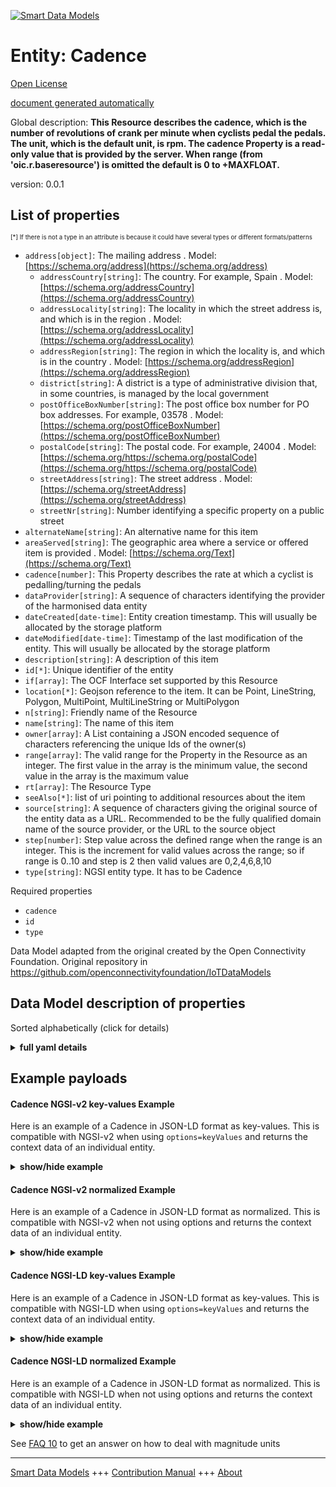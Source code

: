 <!-- 10-Header -->  
[![Smart Data Models](https://smartdatamodels.org/wp-content/uploads/2022/01/SmartDataModels_logo.png "Logo")](https://smartdatamodels.org)  
Entity: Cadence  
===============<!-- /10-Header -->  
<!-- 15-License -->  
[Open License](https://github.com/smart-data-models//dataModel.OCF/blob/master/Cadence/LICENSE.md)  
[document generated automatically](https://docs.google.com/presentation/d/e/2PACX-1vTs-Ng5dIAwkg91oTTUdt8ua7woBXhPnwavZ0FxgR8BsAI_Ek3C5q97Nd94HS8KhP-r_quD4H0fgyt3/pub?start=false&loop=false&delayms=3000#slide=id.gb715ace035_0_60)  
<!-- /15-License -->  
<!-- 20-Description -->  
Global description: **This Resource describes the cadence, which is the number of revolutions of crank per minute when cyclists pedal the pedals. The unit, which is the default unit, is rpm. The cadence Property is a read-only value that is provided by the server. When range (from 'oic.r.baseresource') is omitted the default is 0 to +MAXFLOAT.**  
version: 0.0.1  
<!-- /20-Description -->  
<!-- 30-PropertiesList -->  

## List of properties  

<sup><sub>[*] If there is not a type in an attribute is because it could have several types or different formats/patterns</sub></sup>  
- `address[object]`: The mailing address  . Model: [https://schema.org/address](https://schema.org/address)	- `addressCountry[string]`: The country. For example, Spain  . Model: [https://schema.org/addressCountry](https://schema.org/addressCountry)  
	- `addressLocality[string]`: The locality in which the street address is, and which is in the region  . Model: [https://schema.org/addressLocality](https://schema.org/addressLocality)  
	- `addressRegion[string]`: The region in which the locality is, and which is in the country  . Model: [https://schema.org/addressRegion](https://schema.org/addressRegion)  
	- `district[string]`: A district is a type of administrative division that, in some countries, is managed by the local government    
	- `postOfficeBoxNumber[string]`: The post office box number for PO box addresses. For example, 03578  . Model: [https://schema.org/postOfficeBoxNumber](https://schema.org/postOfficeBoxNumber)  
	- `postalCode[string]`: The postal code. For example, 24004  . Model: [https://schema.org/https://schema.org/postalCode](https://schema.org/https://schema.org/postalCode)  
	- `streetAddress[string]`: The street address  . Model: [https://schema.org/streetAddress](https://schema.org/streetAddress)  
	- `streetNr[string]`: Number identifying a specific property on a public street    
- `alternateName[string]`: An alternative name for this item  - `areaServed[string]`: The geographic area where a service or offered item is provided  . Model: [https://schema.org/Text](https://schema.org/Text)- `cadence[number]`: This Property describes the rate at which a cyclist is pedalling/turning the pedals  - `dataProvider[string]`: A sequence of characters identifying the provider of the harmonised data entity  - `dateCreated[date-time]`: Entity creation timestamp. This will usually be allocated by the storage platform  - `dateModified[date-time]`: Timestamp of the last modification of the entity. This will usually be allocated by the storage platform  - `description[string]`: A description of this item  - `id[*]`: Unique identifier of the entity  - `if[array]`: The OCF Interface set supported by this Resource  - `location[*]`: Geojson reference to the item. It can be Point, LineString, Polygon, MultiPoint, MultiLineString or MultiPolygon  - `n[string]`: Friendly name of the Resource  - `name[string]`: The name of this item  - `owner[array]`: A List containing a JSON encoded sequence of characters referencing the unique Ids of the owner(s)  - `range[array]`: The valid range for the Property in the Resource as an integer. The first value in the array is the minimum value, the second value in the array is the maximum value  - `rt[array]`: The Resource Type  - `seeAlso[*]`: list of uri pointing to additional resources about the item  - `source[string]`: A sequence of characters giving the original source of the entity data as a URL. Recommended to be the fully qualified domain name of the source provider, or the URL to the source object  - `step[number]`: Step value across the defined range when the range is an integer.  This is the increment for valid values across the range; so if range is 0..10 and step is 2 then valid values are 0,2,4,6,8,10  - `type[string]`: NGSI entity type. It has to be Cadence  <!-- /30-PropertiesList -->  
<!-- 35-RequiredProperties -->  
Required properties  
- `cadence`  - `id`  - `type`  <!-- /35-RequiredProperties -->  
<!-- 40-RequiredProperties -->  
Data Model adapted from the original created by the Open Connectivity Foundation. Original repository in https://github.com/openconnectivityfoundation/IoTDataModels  
<!-- /40-RequiredProperties -->  
<!-- 50-DataModelHeader -->  
## Data Model description of properties  
Sorted alphabetically (click for details)  
<!-- /50-DataModelHeader -->  
<!-- 60-ModelYaml -->  
<details><summary><strong>full yaml details</strong></summary>    
```yaml  
Cadence:    
  description: 'This Resource describes the cadence, which is the number of revolutions of crank per minute when cyclists pedal the pedals. The unit, which is the default unit, is rpm. The cadence Property is a read-only value that is provided by the server. When range (from ''oic.r.baseresource'') is omitted the default is 0 to +MAXFLOAT.'    
  properties:    
    address:    
      description: The mailing address    
      properties:    
        addressCountry:    
          description: 'The country. For example, Spain'    
          type: string    
          x-ngsi:    
            model: https://schema.org/addressCountry    
            type: Property    
        addressLocality:    
          description: 'The locality in which the street address is, and which is in the region'    
          type: string    
          x-ngsi:    
            model: https://schema.org/addressLocality    
            type: Property    
        addressRegion:    
          description: 'The region in which the locality is, and which is in the country'    
          type: string    
          x-ngsi:    
            model: https://schema.org/addressRegion    
            type: Property    
        district:    
          description: 'A district is a type of administrative division that, in some countries, is managed by the local government'    
          type: string    
          x-ngsi:    
            type: Property    
        postOfficeBoxNumber:    
          description: 'The post office box number for PO box addresses. For example, 03578'    
          type: string    
          x-ngsi:    
            model: https://schema.org/postOfficeBoxNumber    
            type: Property    
        postalCode:    
          description: 'The postal code. For example, 24004'    
          type: string    
          x-ngsi:    
            model: https://schema.org/https://schema.org/postalCode    
            type: Property    
        streetAddress:    
          description: The street address    
          type: string    
          x-ngsi:    
            model: https://schema.org/streetAddress    
            type: Property    
        streetNr:    
          description: Number identifying a specific property on a public street    
          type: string    
          x-ngsi:    
            type: Property    
      type: object    
      x-ngsi:    
        model: https://schema.org/address    
        type: Property    
    alternateName:    
      description: An alternative name for this item    
      type: string    
      x-ngsi:    
        type: Property    
    areaServed:    
      description: The geographic area where a service or offered item is provided    
      type: string    
      x-ngsi:    
        model: https://schema.org/Text    
        type: Property    
    cadence:    
      description: This Property describes the rate at which a cyclist is pedalling/turning the pedals    
      minimum: 0    
      readOnly: true    
      type: number    
      x-ngsi:    
        type: Property    
    dataProvider:    
      description: A sequence of characters identifying the provider of the harmonised data entity    
      type: string    
      x-ngsi:    
        type: Property    
    dateCreated:    
      description: Entity creation timestamp. This will usually be allocated by the storage platform    
      format: date-time    
      type: string    
      x-ngsi:    
        type: Property    
    dateModified:    
      description: Timestamp of the last modification of the entity. This will usually be allocated by the storage platform    
      format: date-time    
      type: string    
      x-ngsi:    
        type: Property    
    description:    
      description: A description of this item    
      type: string    
      x-ngsi:    
        type: Property    
    id:    
      anyOf:    
        - description: Identifier format of any NGSI entity    
          maxLength: 256    
          minLength: 1    
          pattern: ^[\w\-\.\{\}\$\+\*\[\]`|~^@!,:\\]+$    
          type: string    
          x-ngsi:    
            type: Property    
        - description: Identifier format of any NGSI entity    
          format: uri    
          type: string    
          x-ngsi:    
            type: Property    
      description: Unique identifier of the entity    
      x-ngsi:    
        type: Property    
    if:    
      description: The OCF Interface set supported by this Resource    
      items:    
        enum:    
          - oic.if.s    
          - oic.if.baseline    
        type: string    
      minItems: 1    
      readOnly: true    
      type: array    
      uniqueItems: true    
      x-ngsi:    
        type: Property    
    location:    
      description: 'Geojson reference to the item. It can be Point, LineString, Polygon, MultiPoint, MultiLineString or MultiPolygon'    
      oneOf:    
        - description: Geojson reference to the item. Point    
          properties:    
            bbox:    
              items:    
                type: number    
              minItems: 4    
              type: array    
            coordinates:    
              items:    
                type: number    
              minItems: 2    
              type: array    
            type:    
              enum:    
                - Point    
              type: string    
          required:    
            - type    
            - coordinates    
          title: GeoJSON Point    
          type: object    
          x-ngsi:    
            type: GeoProperty    
        - description: Geojson reference to the item. LineString    
          properties:    
            bbox:    
              items:    
                type: number    
              minItems: 4    
              type: array    
            coordinates:    
              items:    
                items:    
                  type: number    
                minItems: 2    
                type: array    
              minItems: 2    
              type: array    
            type:    
              enum:    
                - LineString    
              type: string    
          required:    
            - type    
            - coordinates    
          title: GeoJSON LineString    
          type: object    
          x-ngsi:    
            type: GeoProperty    
        - description: Geojson reference to the item. Polygon    
          properties:    
            bbox:    
              items:    
                type: number    
              minItems: 4    
              type: array    
            coordinates:    
              items:    
                items:    
                  items:    
                    type: number    
                  minItems: 2    
                  type: array    
                minItems: 4    
                type: array    
              type: array    
            type:    
              enum:    
                - Polygon    
              type: string    
          required:    
            - type    
            - coordinates    
          title: GeoJSON Polygon    
          type: object    
          x-ngsi:    
            type: GeoProperty    
        - description: Geojson reference to the item. MultiPoint    
          properties:    
            bbox:    
              items:    
                type: number    
              minItems: 4    
              type: array    
            coordinates:    
              items:    
                items:    
                  type: number    
                minItems: 2    
                type: array    
              type: array    
            type:    
              enum:    
                - MultiPoint    
              type: string    
          required:    
            - type    
            - coordinates    
          title: GeoJSON MultiPoint    
          type: object    
          x-ngsi:    
            type: GeoProperty    
        - description: Geojson reference to the item. MultiLineString    
          properties:    
            bbox:    
              items:    
                type: number    
              minItems: 4    
              type: array    
            coordinates:    
              items:    
                items:    
                  items:    
                    type: number    
                  minItems: 2    
                  type: array    
                minItems: 2    
                type: array    
              type: array    
            type:    
              enum:    
                - MultiLineString    
              type: string    
          required:    
            - type    
            - coordinates    
          title: GeoJSON MultiLineString    
          type: object    
          x-ngsi:    
            type: GeoProperty    
        - description: Geojson reference to the item. MultiLineString    
          properties:    
            bbox:    
              items:    
                type: number    
              minItems: 4    
              type: array    
            coordinates:    
              items:    
                items:    
                  items:    
                    items:    
                      type: number    
                    minItems: 2    
                    type: array    
                  minItems: 4    
                  type: array    
                type: array    
              type: array    
            type:    
              enum:    
                - MultiPolygon    
              type: string    
          required:    
            - type    
            - coordinates    
          title: GeoJSON MultiPolygon    
          type: object    
          x-ngsi:    
            type: GeoProperty    
      x-ngsi:    
        type: GeoProperty    
    n:    
      description: Friendly name of the Resource    
      maxLength: 64    
      readOnly: true    
      type: string    
      x-ngsi:    
        type: Property    
    name:    
      description: The name of this item    
      type: string    
      x-ngsi:    
        type: Property    
    owner:    
      description: A List containing a JSON encoded sequence of characters referencing the unique Ids of the owner(s)    
      items:    
        anyOf:    
          - description: Identifier format of any NGSI entity    
            maxLength: 256    
            minLength: 1    
            pattern: ^[\w\-\.\{\}\$\+\*\[\]`|~^@!,:\\]+$    
            type: string    
            x-ngsi:    
              type: Property    
          - description: Identifier format of any NGSI entity    
            format: uri    
            type: string    
            x-ngsi:    
              type: Property    
        description: Unique identifier of the entity    
        x-ngsi:    
          type: Property    
      type: array    
      x-ngsi:    
        type: Property    
    range:    
      description: 'The valid range for the Property in the Resource as an integer. The first value in the array is the minimum value, the second value in the array is the maximum value'    
      items:    
        type: integer    
      maxItems: 2    
      minItems: 2    
      readOnly: true    
      type: array    
      x-ngsi:    
        type: Property    
    rt:    
      description: The Resource Type    
      items:    
        enum:    
          - oic.r.cadence    
        type: string    
      minItems: 1    
      readOnly: true    
      type: array    
      uniqueItems: true    
      x-ngsi:    
        type: Property    
    seeAlso:    
      description: list of uri pointing to additional resources about the item    
      oneOf:    
        - items:    
            format: uri    
            type: string    
          minItems: 1    
          type: array    
        - format: uri    
          type: string    
      x-ngsi:    
        type: Property    
    source:    
      description: 'A sequence of characters giving the original source of the entity data as a URL. Recommended to be the fully qualified domain name of the source provider, or the URL to the source object'    
      type: string    
      x-ngsi:    
        type: Property    
    step:    
      description: 'Step value across the defined range when the range is an integer.  This is the increment for valid values across the range; so if range is 0..10 and step is 2 then valid values are 0,2,4,6,8,10'    
      readOnly: true    
      type: number    
      x-ngsi:    
        type: Property    
    type:    
      description: NGSI entity type. It has to be Cadence    
      enum:    
        - Cadence    
      type: string    
      x-ngsi:    
        type: Property    
  required:    
    - cadence    
    - id    
    - type    
  type: object    
  x-derived-from: https://raw.githubusercontent.com/openconnectivityfoundation/IoTDataModels/master/Cadence.swagger.json    
  x-disclaimer: 'Redistribution and use in source and binary forms, with or without modification, are permitted  provided that the license conditions are met. Copyleft (c) 2022 Contributors to Smart Data Models Program'    
  x-license-url: https://github.com/smart-data-models/dataModel.OCF/blob/master/Cadence/LICENSE.md    
  x-model-schema: https://smart-data-models.github.io/dataModel.OCF/Cadence/schema.json    
  x-model-tags: OCF    
  x-version: 0.0.1    
```  
</details>    
<!-- /60-ModelYaml -->  
<!-- 70-MiddleNotes -->  
<!-- /70-MiddleNotes -->  
<!-- 80-Examples -->  
## Example payloads    
#### Cadence NGSI-v2 key-values Example    
Here is an example of a Cadence in JSON-LD format as key-values. This is compatible with NGSI-v2 when  using `options=keyValues` and returns the context data of an individual entity.  
<details><summary><strong>show/hide example</strong></summary>    
```json  
{  
    "id": "urn:ngsi-ld:Cadence:id:TPHF:03053239",  
    "dateCreated": "1978-01-30T19:52:56Z",  
    "dateModified": "1983-06-21T10:31:38Z",  
    "source": "On visit act fact of good difference radio. Wom",  
    "name": "Truth table real fall. Light us trip class too skin win. Capital family knowledge cause year.",  
    "alternateName": "Friend group responsibility democratic similar plan ok ahead. Rate hundred trial amount population air appear. Reduce bar stock.",  
    "description": "Agree kitchen human available job toward Democrat operation.",  
    "dataProvider": "Would",  
    "owner": [  
        "urn:ngsi-ld:Cadence:items:HVXJ:51284952",  
        "urn:ngsi-ld:Cadence:items:CKFD:65641415"  
    ],  
    "seeAlso": [  
        "urn:ngsi-ld:Cadence:items:TRMB:82747414"  
    ],  
    "location": {  
        "type": "Point",  
        "coordinates": [  
            -2.589504,  
            -25.845441  
        ]  
    },  
    "address": {  
        "streetAddress": "Position body well. Suddenly garden trade politics gas institution against. Soon level there able",  
        "addressLocality": "Throughout report always later wide center morning.",  
        "addressRegion": "Administration modern impact skill computer police. Wife",  
        "addressCountry": "Edge data main magazine. Hair region medical attention program real culture. Lawyer set thousand human me their.",  
        "postalCode": "Individual cell away owner. Beat nature someone. This music unit view recognize face.",  
        "postOfficeBoxNumber": "Institut",  
        "streetNr": "Usually war evidence. School science small i",  
        "district": "Rich hold choose sense "  
    },  
    "areaServed": "Weight network meet property. Security present read on charge. Career heart yeah general so.",  
    "cadence": 864,  
    "rt": [  
        "oic.r.cadence"  
    ],  
    "n": "Else memory if. Whose",  
    "if": [  
        "oic.if.s"  
    ],  
    "range": [  
        864,  
        864  
    ],  
    "step": 864,  
    "type": "Cadence"  
}  
```  
</details>  
#### Cadence NGSI-v2 normalized Example    
Here is an example of a Cadence in JSON-LD format as normalized. This is compatible with NGSI-v2 when not using options and returns the context data of an individual entity.  
<details><summary><strong>show/hide example</strong></summary>    
```json  
{  
    "id": "urn:ngsi-ld:Cadence:id:TPHF:03053239",  
    "dateCreated": {  
        "type": "DateTime",  
        "value": "1978-01-30T19:52:56Z"  
    },  
    "dateModified": {  
        "type": "DateTime",  
        "value": "1983-06-21T10:31:38Z"  
    },  
    "source": {  
        "type": "Text",  
        "value": "On visit act fact of good difference radio. Wom"  
    },  
    "name": {  
        "type": "Text",  
        "value": "Truth table real fall. Light us trip class too skin win. Capital family knowledge cause year."  
    },  
    "alternateName": {  
        "type": "Text",  
        "value": "Friend group responsibility democratic similar plan ok ahead. Rate hundred trial amount population air appear. Reduce bar stock."  
    },  
    "description": {  
        "type": "Text",  
        "value": "Agree kitchen human available job toward Democrat operation."  
    },  
    "dataProvider": {  
        "type": "Text",  
        "value": "Would"  
    },  
    "owner": {  
        "type": "StructuredValue",  
        "value": [  
            "urn:ngsi-ld:Cadence:items:HVXJ:51284952",  
            "urn:ngsi-ld:Cadence:items:CKFD:65641415"  
        ]  
    },  
    "seeAlso": {  
        "type": "StructuredValue",  
        "value": [  
            "urn:ngsi-ld:Cadence:items:TRMB:82747414"  
        ]  
    },  
    "location": {  
        "type": "geo:json",  
        "value": {  
            "type": "Point",  
            "coordinates": [  
                -2.589504,  
                -25.845441  
            ]  
        }  
    },  
    "address": {  
        "type": "StructuredValue",  
        "value": {  
            "streetAddress": "Position body well. Suddenly garden trade politics gas institution against. Soon level there able",  
            "addressLocality": "Throughout report always later wide center morning.",  
            "addressRegion": "Administration modern impact skill computer police. Wife",  
            "addressCountry": "Edge data main magazine. Hair region medical attention program real culture. Lawyer set thousand human me their.",  
            "postalCode": "Individual cell away owner. Beat nature someone. This music unit view recognize face.",  
            "postOfficeBoxNumber": "Institut",  
            "streetNr": "Usually war evidence. School science small i",  
            "district": "Rich hold choose sense "  
        }  
    },  
    "areaServed": {  
        "type": "Text",  
        "value": "Weight network meet property. Security present read on charge. Career heart yeah general so."  
    },  
    "cadence": {  
        "type": "Number",  
        "value": 864  
    },  
    "rt": {  
        "type": "StructuredValue",  
        "value": [  
            "oic.r.cadence"  
        ]  
    },  
    "n": {  
        "type": "Text",  
        "value": "Else memory if. Whose"  
    },  
    "if": {  
        "type": "StructuredValue",  
        "value": [  
            "oic.if.s"  
        ]  
    },  
    "range": {  
        "type": "StructuredValue",  
        "value": [  
            864,  
            864  
        ]  
    },  
    "step": {  
        "type": "Number",  
        "value": 864  
    },  
    "type": "Cadence"  
}  
```  
</details>  
#### Cadence NGSI-LD key-values Example    
Here is an example of a Cadence in JSON-LD format as key-values. This is compatible with NGSI-LD when  using `options=keyValues` and returns the context data of an individual entity.  
<details><summary><strong>show/hide example</strong></summary>    
```json  
{  
    "id": "urn:ngsi-ld:Cadence:id:TPHF:03053239",  
    "dateCreated": "1978-01-30T19:52:56Z",  
    "dateModified": "1983-06-21T10:31:38Z",  
    "source": "On visit act fact of good difference radio. Wom",  
    "name": "Truth table real fall. Light us trip class too skin win. Capital family knowledge cause year.",  
    "alternateName": "Friend group responsibility democratic similar plan ok ahead. Rate hundred trial amount population air appear. Reduce bar stock.",  
    "description": "Agree kitchen human available job toward Democrat operation.",  
    "dataProvider": "Would",  
    "owner": [  
        "urn:ngsi-ld:Cadence:items:HVXJ:51284952",  
        "urn:ngsi-ld:Cadence:items:CKFD:65641415"  
    ],  
    "seeAlso": [  
        "urn:ngsi-ld:Cadence:items:TRMB:82747414"  
    ],  
    "location": {  
        "type": "Point",  
        "coordinates": [  
            -2.589504,  
            -25.845441  
        ]  
    },  
    "address": {  
        "streetAddress": "Position body well. Suddenly garden trade politics gas institution against. Soon level there able",  
        "addressLocality": "Throughout report always later wide center morning.",  
        "addressRegion": "Administration modern impact skill computer police. Wife",  
        "addressCountry": "Edge data main magazine. Hair region medical attention program real culture. Lawyer set thousand human me their.",  
        "postalCode": "Individual cell away owner. Beat nature someone. This music unit view recognize face.",  
        "postOfficeBoxNumber": "Institut",  
        "streetNr": "Usually war evidence. School science small i",  
        "district": "Rich hold choose sense "  
    },  
    "areaServed": "Weight network meet property. Security present read on charge. Career heart yeah general so.",  
    "cadence": 864,  
    "rt": [  
        "oic.r.cadence"  
    ],  
    "n": "Else memory if. Whose",  
    "if": [  
        "oic.if.s"  
    ],  
    "range": [  
        864,  
        864  
    ],  
    "step": 864,  
    "type": "Cadence",  
    "@context": [  
        "https://smartdatamodels.org/context.jsonld"  
    ]  
}  
```  
</details>  
#### Cadence NGSI-LD normalized Example    
Here is an example of a Cadence in JSON-LD format as normalized. This is compatible with NGSI-LD when not using options and returns the context data of an individual entity.  
<details><summary><strong>show/hide example</strong></summary>    
```json  
{  
    "id": "urn:ngsi-ld:Cadence:id:TPHF:03053239",  
    "dateCreated": {  
        "type": "Property",  
        "value": {  
            "@type": "DateTime",  
            "@value": "1978-01-30T19:52:56Z"  
        }  
    },  
    "dateModified": {  
        "type": "Property",  
        "value": {  
            "@type": "DateTime",  
            "@value": "1983-06-21T10:31:38Z"  
        }  
    },  
    "source": {  
        "type": "Property",  
        "value": "On visit act fact of good difference radio. Wom"  
    },  
    "name": {  
        "type": "Property",  
        "value": "Truth table real fall. Light us trip class too skin win. Capital family knowledge cause year."  
    },  
    "alternateName": {  
        "type": "Property",  
        "value": "Friend group responsibility democratic similar plan ok ahead. Rate hundred trial amount population air appear. Reduce bar stock."  
    },  
    "description": {  
        "type": "Property",  
        "value": "Agree kitchen human available job toward Democrat operation."  
    },  
    "dataProvider": {  
        "type": "Property",  
        "value": "Would"  
    },  
    "owner": {  
        "type": "Property",  
        "value": [  
            "urn:ngsi-ld:Cadence:items:HVXJ:51284952",  
            "urn:ngsi-ld:Cadence:items:CKFD:65641415"  
        ]  
    },  
    "seeAlso": {  
        "type": "Property",  
        "value": [  
            "urn:ngsi-ld:Cadence:items:TRMB:82747414"  
        ]  
    },  
    "location": {  
        "type": "GeoProperty",  
        "value": {  
            "type": "Point",  
            "coordinates": [  
                -2.589504,  
                -25.845441  
            ]  
        }  
    },  
    "address": {  
        "type": "Property",  
        "value": {  
            "streetAddress": "Position body well. Suddenly garden trade politics gas institution against. Soon level there able",  
            "addressLocality": "Throughout report always later wide center morning.",  
            "addressRegion": "Administration modern impact skill computer police. Wife",  
            "addressCountry": "Edge data main magazine. Hair region medical attention program real culture. Lawyer set thousand human me their.",  
            "postalCode": "Individual cell away owner. Beat nature someone. This music unit view recognize face.",  
            "postOfficeBoxNumber": "Institut",  
            "streetNr": "Usually war evidence. School science small i",  
            "district": "Rich hold choose sense "  
        }  
    },  
    "areaServed": {  
        "type": "Property",  
        "value": "Weight network meet property. Security present read on charge. Career heart yeah general so."  
    },  
    "cadence": {  
        "type": "Property",  
        "value": 864  
    },  
    "rt": {  
        "type": "Property",  
        "value": [  
            "oic.r.cadence"  
        ]  
    },  
    "n": {  
        "type": "Property",  
        "value": "Else memory if. Whose"  
    },  
    "if": {  
        "type": "Property",  
        "value": [  
            "oic.if.s"  
        ]  
    },  
    "range": {  
        "type": "Property",  
        "value": [  
            864,  
            864  
        ]  
    },  
    "step": {  
        "type": "Property",  
        "value": 864  
    },  
    "type": "Cadence",  
    "@context": [  
        "https://smartdatamodels.org/context.jsonld"  
    ]  
}  
```  
</details><!-- /80-Examples -->  
<!-- 90-FooterNotes -->  
<!-- /90-FooterNotes -->  
<!-- 95-Units -->  
See [FAQ 10](https://smartdatamodels.org/index.php/faqs/) to get an answer on how to deal with magnitude units  
<!-- /95-Units -->  
<!-- 97-LastFooter -->  
---  
[Smart Data Models](https://smartdatamodels.org) +++ [Contribution Manual](https://bit.ly/contribution_manual) +++ [About](https://bit.ly/Introduction_SDM)<!-- /97-LastFooter -->  
